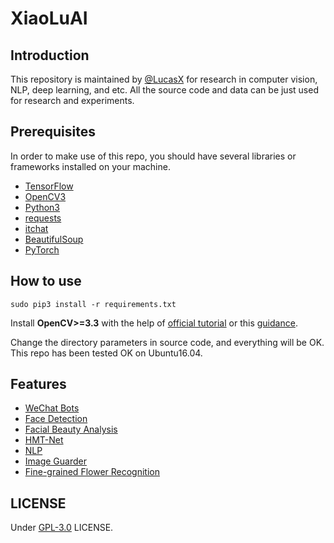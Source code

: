 # XiaoLuAI

## Introduction 
   This repository is maintained by [@LucasX](https://github.com/EclipseXuLu) for research in computer vision, NLP, deep learning, and etc.
   All the source code and data can be just used for research and experiments.
   
## Prerequisites
   In order to make use of this repo, you should have several libraries or frameworks installed on your machine.
   
   * [TensorFlow](https://www.tensorflow.org/)   
   * [OpenCV3](http://www.opencv.org/)   
   * [Python3](https://www.python.org/)  
   * [requests](http://www.python-requests.org/en/master/)     
   * [itchat](https://pypi.python.org/pypi/itchat/1.3.5)    
   * [BeautifulSoup](https://www.crummy.com/software/BeautifulSoup/bs4/doc/index.html)  
   * [PyTorch](http://pytorch.org/)
  
## How to use
    sudo pip3 install -r requirements.txt
   
   Install __OpenCV>=3.3__ with the help of [official tutorial](https://docs.opencv.org/3.4.0/d2/de6/tutorial_py_setup_in_ubuntu.html) 
   or this [guidance](http://cyaninfinite.com/tutorials/installing-opencv-in-ubuntu-for-python-3/).
   
   Change the directory parameters in source code, and everything will be OK. This repo has been tested OK on Ubuntu16.04.
   
## Features
   * [WeChat Bots](./bots) 
   * [Face Detection](./facedetection) 
   * [Facial Beauty Analysis](./facescore) 
   * [HMT-Net](./hmtnet) 
   * [NLP](./nlp) 
   * [Image Guarder](./imgguarder) 
   * [Fine-grained Flower Recognition](./flowers) 
   

## LICENSE
Under [GPL-3.0](http://www.gnu.org/licenses/gpl-3.0.html) LICENSE. 